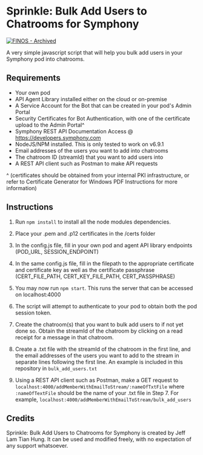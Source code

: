 # Sprinkle: Bulk Add Users to Chatrooms for Symphony

[![FINOS - Archived](https://cdn.jsdelivr.net/gh/finos/contrib-toolbox@master/images/badge-archived.svg)](https://finosfoundation.atlassian.net/wiki/display/FINOS/Archived)

A very simple javascript script that will help you bulk add users in your Symphony pod into chatrooms.

## Requirements

- Your own pod
- API Agent Library installed either on the cloud or on-premise
- A Service Account for the Bot that can be created in your pod's Admin Portal
- Security Certificates for Bot Authentication, with one of the certificate upload to the Admin Portal^
- Symphony REST API Documentation Access @ https://developers.symphony.com
- NodeJS/NPM installed. This is only tested to work on v6.9.1
- Email addresses of the users you want to add into chatrooms
- The chatroom ID (streamId) that you want to add users into
- A REST API client such as Postman to make API requests

^ (certificates should be obtained from your internal PKI infrastructure, or refer to Certificate Generator for Windows PDF Instructions for more information)

## Instructions

1) Run `npm install` to install all the node modules dependencies.

2) Place your .pem and .p12 certificates in the /certs folder

3) In the config.js file, fill in your own pod and agent API library endpoints (POD_URL, SESSION_ENDPOINT)

4) In the same config.js file, fill in the filepath to the appropriate certificate and certificate key as well as the certificate passphrase (CERT_FILE_PATH, CERT_KEY_FILE_PATH, CERT_PASSPHRASE)

5) You may now run `npm start`. This runs the server that can be accessed on localhost:4000

6) The script will attempt to authenticate to your pod to obtain both the pod session token.

7) Create the chatroom(s) that you want to bulk add users to if not yet done so. Obtain the streamId of the chatroom by clicking on a read receipt for a message in that chatroom.

8) Create a .txt file with the streamId of the chatroom in the first line, and the email addresses of the users you want to add to the stream in separate lines following the first line. An example is included in this repository in `bulk_add_users.txt`

9) Using a REST API client such as Postman, make a GET request to `localhost:4000/addMemberWithEmailToStream/:nameOfTxtFile` where `:nameOfTextFile` should be the name of your .txt file in Step 7. For example, `localhost:4000/addMemberWithEmailToStream/bulk_add_users`

## Credits

Sprinkle: Bulk Add Users to Chatrooms for Symphony is created by Jeff Lam Tian Hung. It can be used and modified freely, with no expectation of any support whatsoever.
